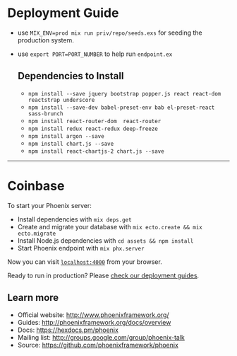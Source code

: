 # Deployment Guide
* use `MIX_ENV=prod mix run priv/repo/seeds.exs` for seeding the production system.
* use `export PORT=PORT_NUMBER` to help run `endpoint.ex`

  ## Dependencies to Install
  * `npm install --save jquery bootstrap popper.js react react-dom reactstrap underscore`
  * `npm install --save-dev babel-preset-env bab
el-preset-react sass-brunch`
  * `npm install react-router-dom  react-router`
  * `npm install redux react-redux deep-freeze`
  * `npm install argon --save`
  * `npm install chart.js --save`
  * `npm install react-chartjs-2 chart.js --save`

___
# Coinbase

To start your Phoenix server:

  * Install dependencies with `mix deps.get`
  * Create and migrate your database with `mix ecto.create && mix ecto.migrate`
  * Install Node.js dependencies with `cd assets && npm install`
  * Start Phoenix endpoint with `mix phx.server`

Now you can visit [`localhost:4000`](http://localhost:4000) from your browser.

Ready to run in production? Please [check our deployment guides](http://www.phoenixframework.org/docs/deployment).

## Learn more

  * Official website: http://www.phoenixframework.org/
  * Guides: http://phoenixframework.org/docs/overview
  * Docs: https://hexdocs.pm/phoenix
  * Mailing list: http://groups.google.com/group/phoenix-talk
  * Source: https://github.com/phoenixframework/phoenix
